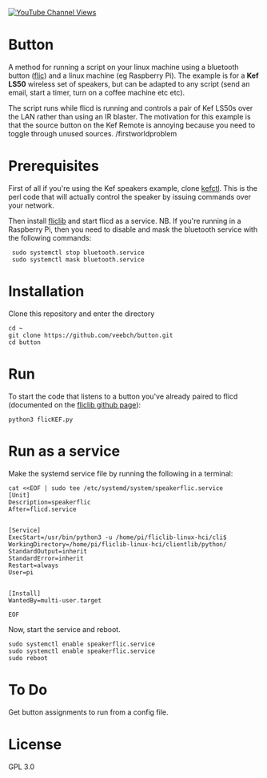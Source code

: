 [![YouTube Channel Views](https://img.shields.io/youtube/channel/views/UCz5BOU9J9pB_O0B8-rDjCWQ?label=YouTube&style=social)](https://www.youtube.com/channel/UCz5BOU9J9pB_O0B8-rDjCWQ)

# Button

A method for running a script on your linux machine using a bluetooth button ([flic](https://flic.io/shop/flic-2-three-pack)) and a linux machine (eg Raspberry Pi). The example is for a **Kef LS50** wireless set of speakers, but can be adapted to any script (send an email, start a timer, turn on a coffee machine etc etc).
 
The script runs while flicd is running and controls a pair of Kef LS50s over the LAN rather than using an IR blaster. The motivation for this example is that the source button on the Kef Remote is annoying because you need to toggle through unused sources. /firstworldproblem

# Prerequisites

First of all if you're using the Kef speakers example, clone [kefctl](https://github.com/kraih/kefctl). This is the perl code that will actually control the speaker by issuing commands over your network. 

Then install [fliclib](https://github.com/50ButtonsEach/fliclib-linux-hci) and start flicd as a service.
NB. If you're running in a Raspberry Pi, then you need to disable and mask the bluetooth service with the following commands:

```
 sudo systemctl stop bluetooth.service
 sudo systemctl mask bluetooth.service
```

# Installation

Clone this repository and enter the directory
```
cd ~
git clone https://github.com/veebch/button.git
cd button
```

# Run
To start the code that listens to a button you've already paired to flicd (documented on the [fliclib github page](https://github.com/50ButtonsEach/fliclib-linux-hci)):
```
python3 flicKEF.py
```
# Run as a service

Make the systemd service file by running the following in a terminal:

```
cat <<EOF | sudo tee /etc/systemd/system/speakerflic.service
[Unit]
Description=speakerflic
After=flicd.service


[Service]
ExecStart=/usr/bin/python3 -u /home/pi/fliclib-linux-hci/cli$
WorkingDirectory=/home/pi/fliclib-linux-hci/clientlib/python/
StandardOutput=inherit
StandardError=inherit
Restart=always
User=pi


[Install]
WantedBy=multi-user.target

EOF

```
Now, start the service and reboot.

```
sudo systemctl enable speakerflic.service
sudo systemctl enable speakerflic.service
sudo reboot
```
# To Do

Get button assignments to run from a config file. 

# License 

GPL 3.0

